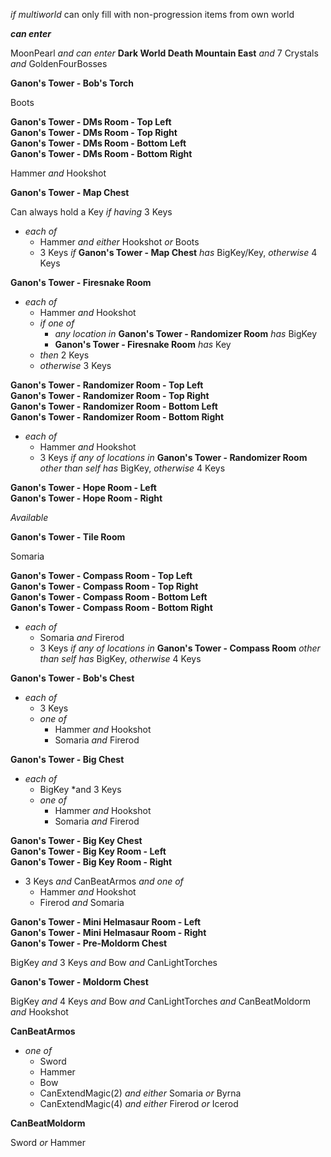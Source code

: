 ﻿*if multiworld* can only fill with non-progression items from own world

***can enter***

MoonPearl *and* *can enter* **Dark World Death Mountain East** *and* 7 Crystals *and* GoldenFourBosses

**Ganon's Tower - Bob's Torch**

Boots

**Ganon's Tower - DMs Room - Top Left**  
**Ganon's Tower - DMs Room - Top Right**  
**Ganon's Tower - DMs Room - Bottom Left**  
**Ganon's Tower - DMs Room - Bottom Right**

Hammer *and* Hookshot

**Ganon's Tower - Map Chest**

Can always hold a Key *if having* 3 Keys

- *each of*
  - Hammer *and either* Hookshot *or* Boots
  - 3 Keys *if* **Ganon's Tower - Map Chest** *has* BigKey/Key, *otherwise* 4 Keys

**Ganon's Tower - Firesnake Room**

- *each of*
  - Hammer *and* Hookshot
  - *if one of*
    - *any location in* **Ganon's Tower - Randomizer Room** *has* BigKey
    - **Ganon's Tower - Firesnake Room** *has* Key
  - *then* 2 Keys
  - *otherwise* 3 Keys

**Ganon's Tower - Randomizer Room - Top Left**  
**Ganon's Tower - Randomizer Room - Top Right**  
**Ganon's Tower - Randomizer Room - Bottom Left**  
**Ganon's Tower - Randomizer Room - Bottom Right**

- *each of*
  - Hammer *and* Hookshot
  - 3 Keys *if* *any of locations in* **Ganon's Tower - Randomizer Room** *other than self* *has* BigKey, *otherwise* 4 Keys

**Ganon's Tower - Hope Room - Left**  
**Ganon's Tower - Hope Room - Right**

*Available*

**Ganon's Tower - Tile Room**

Somaria

**Ganon's Tower - Compass Room - Top Left**  
**Ganon's Tower - Compass Room - Top Right**  
**Ganon's Tower - Compass Room - Bottom Left**  
**Ganon's Tower - Compass Room - Bottom Right**

- *each of*
  - Somaria *and* Firerod
  - 3 Keys *if* *any of locations in* **Ganon's Tower - Compass Room** *other than self* *has* BigKey, *otherwise* 4 Keys

**Ganon's Tower - Bob's Chest**

- *each of*
  - 3 Keys
  - *one of*
    - Hammer *and* Hookshot
    - Somaria *and* Firerod

**Ganon's Tower - Big Chest**

- *each of*
  - BigKey *and 3 Keys
  - *one of*
    - Hammer *and* Hookshot
    - Somaria *and* Firerod

**Ganon's Tower - Big Key Chest**  
**Ganon's Tower - Big Key Room - Left**  
**Ganon's Tower - Big Key Room - Right**

- 3 Keys *and* CanBeatArmos *and one of*
  - Hammer *and* Hookshot
  - Firerod *and* Somaria

**Ganon's Tower - Mini Helmasaur Room - Left**  
**Ganon's Tower - Mini Helmasaur Room - Right**  
**Ganon's Tower - Pre-Moldorm Chest**

BigKey *and* 3 Keys *and* Bow *and* CanLightTorches

**Ganon's Tower - Moldorm Chest**

BigKey *and* 4 Keys *and* Bow *and* CanLightTorches *and* CanBeatMoldorm *and* Hookshot

**CanBeatArmos**

- *one of*
  - Sword
  - Hammer
  - Bow
  - CanExtendMagic(2) *and either* Somaria *or* Byrna
  - CanExtendMagic(4) *and either* Firerod *or* Icerod

**CanBeatMoldorm**

Sword *or* Hammer
